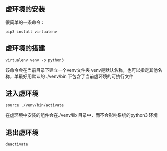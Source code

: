 ﻿---
date: 2020-01-22 11:34:18
tags:
    - 杂项
---

## 虚环境的安装
很简单的一条命令：
```
pip3 install virtualenv
```

## 虚环境的搭建
```
virtualenv venv -p python3
```
该命令会在当前目录下建立一个venv文件夹
venv是默认名称，也可以指定其他名称，单最好用默认的
./venv/bin  下包含了当前虚环境的可执行文件

## 进入虚环境 
```
source ./venv/bin/activate
```
在虚环境中安装的组件会在./venv/lib 目录中，而不会影响系统的python3 环境
## 退出虚环境 
```
deactivate
```
